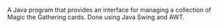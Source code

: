 A Java program that provides an interface for managing a collection of Magic the Gathering cards. Done using Java Swing and AWT. 
